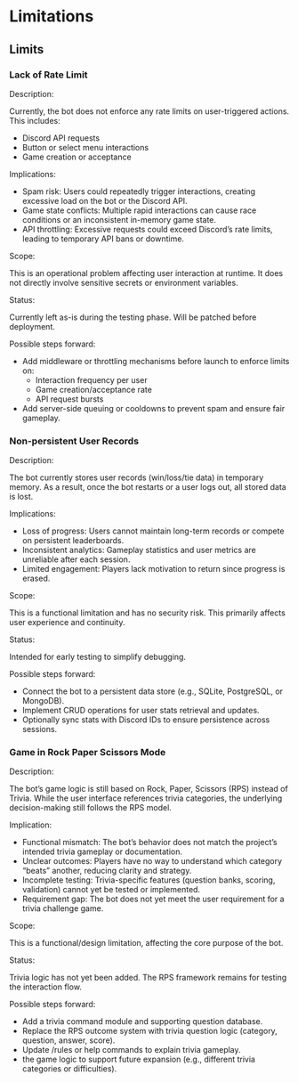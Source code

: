 # Limitations
## Limits
### Lack of Rate Limit
Description:

Currently, the bot does not enforce any rate limits on user-triggered actions. This includes:
- Discord API requests
- Button or select menu interactions
- Game creation or acceptance

Implications:
- Spam risk: Users could repeatedly trigger interactions, creating excessive load on the bot or the Discord API.
- Game state conflicts: Multiple rapid interactions can cause race conditions or an inconsistent in-memory game state.
- API throttling: Excessive requests could exceed Discord’s rate limits, leading to temporary API bans or downtime.

Scope:

This is an operational problem affecting user interaction at runtime. It does not directly involve sensitive secrets or
environment variables.

Status:

Currently left as-is during the testing phase. Will be patched before deployment.

Possible steps forward:
- Add middleware or throttling mechanisms before launch to enforce limits on:
  - Interaction frequency per user
  - Game creation/acceptance rate
  - API request bursts
- Add server-side queuing or cooldowns to prevent spam and ensure fair gameplay.
### Non-persistent User Records
Description:

The bot currently stores user records (win/loss/tie data) in temporary memory. As a result, once the bot restarts or a user logs out, 
all stored data is lost.

Implications:
- Loss of progress: Users cannot maintain long-term records or compete on persistent leaderboards.
- Inconsistent analytics: Gameplay statistics and user metrics are unreliable after each session.
- Limited engagement: Players lack motivation to return since progress is erased.
  
Scope:

This is a functional limitation and has no security risk. This primarily affects user experience and continuity.

Status:

Intended for early testing to simplify debugging.

Possible steps forward:
- Connect the bot to a persistent data store (e.g., SQLite, PostgreSQL, or MongoDB).
- Implement CRUD operations for user stats retrieval and updates.
- Optionally sync stats with Discord IDs to ensure persistence across sessions.
### Game in Rock Paper Scissors Mode
Description:

The bot’s game logic is still based on Rock, Paper, Scissors (RPS) instead of Trivia.
While the user interface references trivia categories, the underlying decision-making still follows the RPS model.

Implication:
- Functional mismatch: The bot’s behavior does not match the project’s intended trivia gameplay or documentation.
- Unclear outcomes: Players have no way to understand which category “beats” another, reducing clarity and strategy.
- Incomplete testing: Trivia-specific features (question banks, scoring, validation) cannot yet be tested or implemented.
- Requirement gap: The bot does not yet meet the user requirement for a trivia challenge game.
  
Scope:

This is a functional/design limitation, affecting the core purpose of the bot.

Status:

Trivia logic has not yet been added. The RPS framework remains for testing the interaction flow.

Possible steps forward:
- Add a trivia command module and supporting question database.
- Replace the RPS outcome system with trivia question logic (category, question, answer, score).
- Update /rules or help commands to explain trivia gameplay.
- the game logic to support future expansion (e.g., different trivia categories or difficulties).

